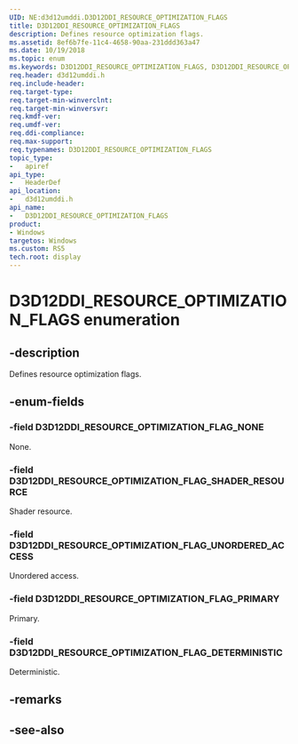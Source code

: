 ```yaml
---
UID: NE:d3d12umddi.D3D12DDI_RESOURCE_OPTIMIZATION_FLAGS
title: D3D12DDI_RESOURCE_OPTIMIZATION_FLAGS
description: Defines resource optimization flags.
ms.assetid: 8ef6b7fe-11c4-4658-90aa-231ddd363a47
ms.date: 10/19/2018
ms.topic: enum
ms.keywords: D3D12DDI_RESOURCE_OPTIMIZATION_FLAGS, D3D12DDI_RESOURCE_OPTIMIZATION_FLAGS, 
req.header: d3d12umddi.h
req.include-header:
req.target-type:
req.target-min-winverclnt:
req.target-min-winversvr:
req.kmdf-ver:
req.umdf-ver:
req.ddi-compliance:
req.max-support:
req.typenames: D3D12DDI_RESOURCE_OPTIMIZATION_FLAGS
topic_type: 
-	apiref
api_type: 
-	HeaderDef
api_location: 
-	d3d12umddi.h
api_name: 
-	D3D12DDI_RESOURCE_OPTIMIZATION_FLAGS
product:
- Windows
targetos: Windows
ms.custom: RS5
tech.root: display
---
```


# D3D12DDI_RESOURCE_OPTIMIZATION_FLAGS enumeration

## -description

Defines resource optimization flags.

## -enum-fields

### -field D3D12DDI_RESOURCE_OPTIMIZATION_FLAG_NONE

None.

### -field D3D12DDI_RESOURCE_OPTIMIZATION_FLAG_SHADER_RESOURCE

Shader resource.

### -field D3D12DDI_RESOURCE_OPTIMIZATION_FLAG_UNORDERED_ACCESS

Unordered access.

### -field D3D12DDI_RESOURCE_OPTIMIZATION_FLAG_PRIMARY

Primary.

### -field D3D12DDI_RESOURCE_OPTIMIZATION_FLAG_DETERMINISTIC

Deterministic.

## -remarks

## -see-also
